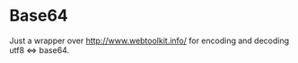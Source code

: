 Base64
======

Just a wrapper over http://www.webtoolkit.info/ for encoding and decoding
utf8 <=> base64.
